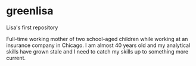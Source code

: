 # greenlisa
Lisa's first repository

Full-time working mother of two school-aged children while working at an insurance company in Chicago.  I am almost 40 years old and my analytical skills have grown stale and I need to catch my skills up to something more current.
